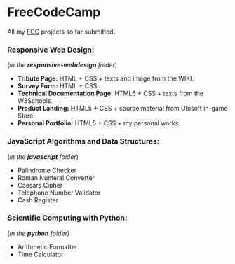 # FreeCodeCamp
All my [FCC](https://www.freecodecamp.org) projects so far submitted.

### Responsive Web Design:
(*in the **responsive-webdesign** folder*)
- **Tribute Page:** HTML + CSS + texts and image from the WIKI.
- **Survey Form:** HTML + CSS.
- **Technical Documentation Page:** HTML5 + CSS + texts from the W3Schools.
- **Product Landing:** HTML5 + CSS + source material from Ubisoft in-game Store.
- **Personal Portfolio:** HTML5 + CSS + my personal works.

### JavaScript Algorithms and Data Structures:
(*in the **javascript** folder*)
- Palindrome Checker
- Roman Numeral Converter
- Caesars Cipher
- Telephone Number Validator
- Cash Register

### Scientific Computing with Python:
(*in the **python** folder*)
- Arithmetic Formatter
- Time Calculator